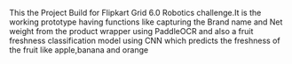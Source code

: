 This the Project Build for Flipkart Grid 6.0 Robotics challenge.It is the working prototype having functions like capturing the Brand name and Net weight from the product wrapper using PaddleOCR and also a fruit freshness classification model using CNN which predicts the freshness of the fruit like apple,banana and orange 
